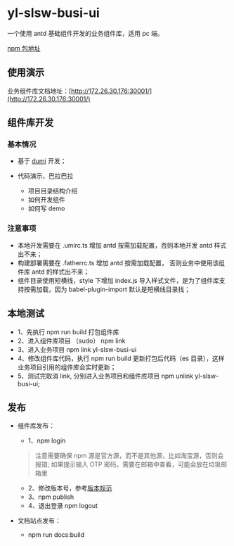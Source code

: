 # yl-slsw-busi-ui
一个使用 antd 基础组件开发的业务组件库，适用 pc 端。 

[npm 包地址](https://www.npmjs.com/package/yl-slsw-busi-ui)

## 使用演示

业务组件库文档地址：[http://172.26.30.176:30001/](http://172.26.30.176:30001/)


## 组件库开发

### 基本情况
* 基于 [dumi](https://d.umijs.org/zh-CN) 开发；
  

* 代码演示，巴拉巴拉
    - 项目目录结构介绍
    - 如何开发组件
    - 如何写 demo

### 注意事项
- 本地开发需要在 .umirc.ts 增加 antd 按需加载配置，否则本地开发 antd 样式出不来；
- 构建部署需要在 .fatherrc.ts 增加 antd 按需加载配置， 否则业务中使用该组件库 antd 的样式出不来；
- 组件目录使用短横线，style 下增加 index.js 导入样式文件，是为了组件库支持按需加载，因为 babel-plugin-import 默认是短横线目录找；



## 本地测试

- 1、先执行 npm run build 打包组件库
- 2、进入组件库项目 （sudo） npm link
- 3、进入业务项目 npm link yl-slsw-busi-ui
- 4、修改组件库代码，执行 npm run build 更新打包后代码（es 目录），这样业务项目引用的组件库会实时更新；
- 5、测试完取消 link, 分别进入业务项目和组件库项目 npm unlink yl-slsw-busi-ui;



## 发布

- 组件库发布：
    - 1、npm login 
    > 注意需要确保 npm 源是官方源，而不是其他源，比如淘宝源，否则会报错; 如果提示输入 OTP 密码，需要在邮箱中查看，可能会放在垃圾邮箱里

    - 2、修改版本号，参考[版本规范](https://semver.org/lang/zh-CN/)
    - 3、npm publish
    - 4、退出登录 npm logout
    
- 文档站点发布：
    - npm run docs:build


<!-- 
## 后续规划

- 完善 ts 编写组件
- 补充更多业务组件
- 完善文档，增加 changelog 等
- 增加单元测试
- 公司范围内推广 -->